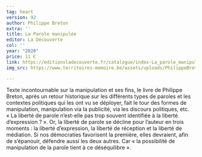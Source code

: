 ```yaml
---
tag: heart
version: 92
author: Philippe Breton
extra: ''
title: La Parole manipulée
editor: La Découverte
col: ''
year: "2020"
price: 11 €
link: https://editionsladecouverte.fr/catalogue/index-La_parole_manipul__e-9782348057489.html
img_src: https://www.territoires-memoire.be/assets/uploads/PhilippeBretonLaParolemanipulee.jpg

---
```

Texte incontournable sur la manipulation et ses fins, le livre de Philippe Breton, après un retour historique sur les différents types de paroles et les contextes politiques qui les ont vu se déployer, fait le tour des formes de manipulation, manipulation via la publicité, via les discours politiques, etc. « La liberté de parole n’est-elle pas trop souvent identifiée à la liberté d’expression ? ». Or, la liberté de parole se décline pour l’auteur en trois moments : la liberté d’expression, la liberté de réception et la liberté de médiation. Si nos démocraties favorisent la première, elles devraient, afin de s’épanouir, défendre aussi les deux autres. Car « la possibilité de manipulation de la parole tient à ce déséquilibre ».